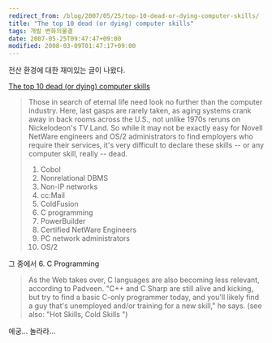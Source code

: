 ```yaml
---
redirect_from: /blog/2007/05/25/top-10-dead-or-dying-computer-skills/
title: "The top 10 dead (or dying) computer skills"
tags: 개발 변화의물결
date: 2007-05-25T09:47:47+09:00
modified: 2008-03-09T01:47:17+09:00
---
```

전산 환경에 대한 재미있는 글이 나왔다.  
  
[The top 10 dead (or dying) computer skills](http://www.computerworld.com/action/article.do?command=printArticleBasic&articleId=9020942)

> Those in search of eternal life need look no further than the computer industry. Here, last gasps are rarely taken, as aging systems crank away in back rooms across the U.S., not unlike 1970s reruns on Nickelodeon's TV Land. So while it may not be exactly easy for Novell NetWare engineers and OS/2 administrators to find employers who require their services, it's very difficult to declare these skills -- or any computer skill, really -- dead.  
>   
> 1. Cobol  
> 2. Nonrelational DBMS  
> 3. Non-IP networks  
> 4. cc:Mail  
> 5. ColdFusion  
> 6. C programming  
> 7. PowerBuilder  
> 8. Certified NetWare Engineers  
> 9. PC network administrators  
> 10. OS/2  

그 중에서 6. C Programming  

> As the Web takes over, C languages are also becoming less relevant, according to Padveen. "C++ and C Sharp are still alive and kicking, but try to find a basic C-only programmer today, and you'll likely find a guy that's unemployed and/or training for a new skill," he says. (see also: "Hot Skills, Cold Skills ")

에궁... 놀라라...  

